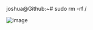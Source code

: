 
joshua@Github:~# sudo rm -rf /

![image](https://github.com/TheGithubJoshua/TheGithubJoshua/assets/121495559/4825ef0a-b632-49c5-b7dc-d538ffb85bd7)

